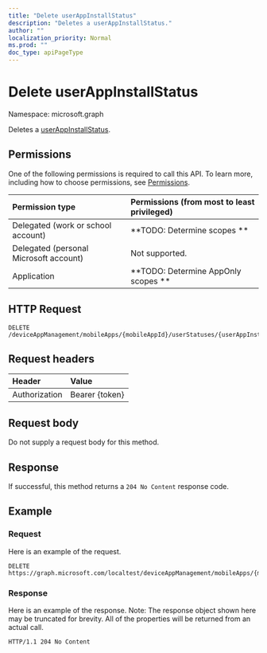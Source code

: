 ```yaml
---
title: "Delete userAppInstallStatus"
description: "Deletes a userAppInstallStatus."
author: ""
localization_priority: Normal
ms.prod: ""
doc_type: apiPageType
---
```


# Delete userAppInstallStatus

Namespace: microsoft.graph

Deletes a [userAppInstallStatus](../resources/intune-apps-userappinstallstatus.md).

## Permissions
One of the following permissions is required to call this API. To learn more, including how to choose permissions, see [Permissions](/concepts/permissions-reference.md).

|Permission type|Permissions (from most to least privileged)|
|:---|:---|
|Delegated (work or school account)|**TODO: Determine scopes **|
|Delegated (personal Microsoft account)|Not supported.|
|Application|**TODO: Determine AppOnly scopes **|

## HTTP Request
<!-- {
  "blockType": "ignored"
}
-->
``` http
DELETE /deviceAppManagement/mobileApps/{mobileAppId}/userStatuses/{userAppInstallStatusId}
```

## Request headers
|Header|Value|
|:---|:---|
|Authorization|Bearer {token}|

## Request body
Do not supply a request body for this method.

## Response
If successful, this method returns a `204 No Content` response code.

## Example

### Request
Here is an example of the request.
<!-- {
  "blockType": "request",
  "name": "delete_userappinstallstatus"
}
-->
``` http
DELETE https://graph.microsoft.com/localtest/deviceAppManagement/mobileApps/{mobileAppId}/userStatuses/{userAppInstallStatusId}
```

### Response
Here is an example of the response. Note: The response object shown here may be truncated for brevity. All of the properties will be returned from an actual call.
<!-- {
  "blockType": "response",
  "truncated": true
}
-->
``` http
HTTP/1.1 204 No Content
```

